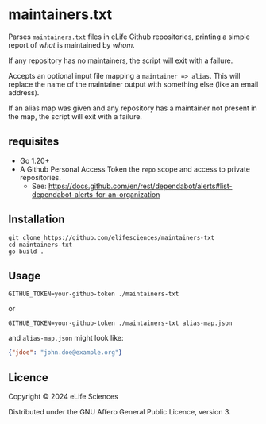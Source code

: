 # maintainers.txt

Parses `maintainers.txt` files in eLife Github repositories, printing a simple report of *what* is maintained by *whom*.

If any repository has no maintainers, the script will exit with a failure.

Accepts an optional input file mapping a `maintainer => alias`. This will replace the name of the maintainer output with 
something else (like an email address).

If an alias map was given and any repository has a maintainer not present in the map, the script will exit with a failure.

## requisites

* Go 1.20+
* A Github Personal Access Token the `repo` scope and access to private repositories.
    - See: https://docs.github.com/en/rest/dependabot/alerts#list-dependabot-alerts-for-an-organization

## Installation

    git clone https://github.com/elifesciences/maintainers-txt
    cd maintainers-txt
    go build .

## Usage

    GITHUB_TOKEN=your-github-token ./maintainers-txt

or

    GITHUB_TOKEN=your-github-token ./maintainers-txt alias-map.json

and `alias-map.json` might look like:

```json
{"jdoe": "john.doe@example.org"}
```

## Licence

Copyright © 2024 eLife Sciences

Distributed under the GNU Affero General Public Licence, version 3.

